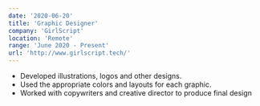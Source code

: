 ```yaml
---
date: '2020-06-20'
title: 'Graphic Designer'
company: 'GirlScript'
location: 'Remote'
range: 'June 2020 - Present'
url: 'http://www.girlscript.tech/'
---
```


- Developed illustrations, logos and other designs.
- Used the appropriate colors and layouts for each graphic.
- Worked with copywriters and creative director to produce final design

